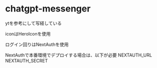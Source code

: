 # chatgpt-messenger

ytを参考にして写経している

iconはHeroIconを使用

ログイン回りはNextAuthを使用

NextAuthで本番環境でデプロイする場合は、以下が必要
NEXTAUTH_URL
NEXTAUTH_SECRET